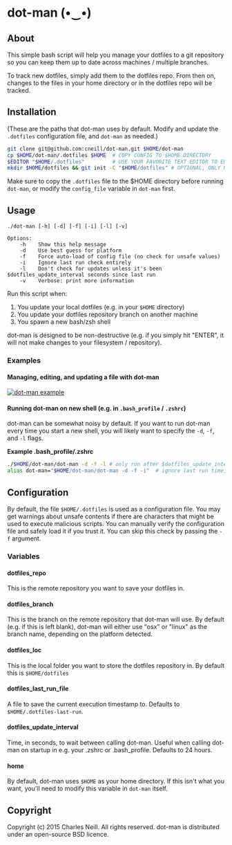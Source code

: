# dot-man (•‿•)

## About

This simple bash script will help you manage your dotfiles to a git repository
so you can keep them up to date across machines / multiple branches.

To track new dotfiles, simply add them to the dotfiles repo. From then on, changes to
the files in your home directory or in the dotfiles repo will be tracked.

## Installation

(These are the paths that dot-man uses by default. Modify and update the `.dotfiles`
configuration file, and `dot-man` as needed.)

```bash
git clone git@github.com:cneill/dot-man.git $HOME/dot-man
cp $HOME/dot-man/.dotfiles $HOME  # COPY CONFIG TO $HOME DIRECTORY
$EDITOR "$HOME/.dotfiles"         # USE YOUR FAVORITE TEXT EDITOR TO EDIT CONFIG FILE
mkdir $HOME/dotfiles && git init -C "$HOME/dotfiles" # OPTIONAL, ONLY NEEDED IF REPO NOT INITIALIZED
```

Make sure to copy the `.dotfiles` file to the $HOME directory before running
`dot-man`, or modify the `config_file` variable in `dot-man` first.

## Usage

```
./dot-man [-h] [-d] [-f] [-i] [-l] [-v]

Options:
    -h    Show this help message
    -d    Use best guess for platform
    -f    Force auto-load of config file (no check for unsafe values)
    -i    Ignore last run check entirely
    -l    Don't check for updates unless it's been $dotfiles_update_interval seconds since last run
    -v    Verbose: print more information
```

Run this script when:

1. You update your local dotfiles (e.g. in your `$HOME` directory)
2. You update your dotfiles repository branch on another machine
3. You spawn a new bash/zsh shell

dot-man is designed to be non-destructive (e.g. if you simply hit "ENTER",
it will not make changes to your filesystem / repository).

### Examples

#### Managing, editing, and updating a file with dot-man
[![dot-man example](http://img.youtube.com/vi/yVPGdl5cSL8/0.jpg)](https://www.youtube.com/watch?v=yVPGdl5cSL8)

#### Running dot-man on new shell (e.g. in `.bash_profile` / `.zshrc`)

dot-man can be somewhat noisy by default. If you want to run dot-man every time you start a new shell, you will likely want to specify the `-d`, `-f`, and `-l` flags.

__Example .bash_profile/.zshrc__
```bash
./$HOME/dot-man/dot-man -d -f -l # only run after $dotfiles_update_interval seconds, skip checks
alias dot-man="$HOME/dot-man/dot-man -d -f -i"  # ignore last run time, skip checks
```  

## Configuration

By default, the file `$HOME/.dotfiles` is used as a configuration file. You
may get warnings about unsafe contents if there are characters that might be
used to execute malicious scripts. You can manually verify the configuration
file and safely load it if you trust it. You can skip this check by passing
the `-f` argument.

### Variables

#### dotfiles\_repo

This is the remote repository you want to save your dotfiles in.

#### dotfiles\_branch

This is the branch on the remote repository that dot-man will use. By
default (e.g. if this is left blank), dot-man will either use "osx"
or "linux" as the branch name, depending on the platform detected.

#### dotfiles\_loc

This is the local folder you want to store the dotfiles repository in. By
default this is `$HOME/dotfiles`

#### dotfiles\_last\_run\_file

A file to save the current execution timestamp to. Defaults to
`$HOME/.dotfiles-last-run`.

#### dotfiles\_update\_interval

Time, in seconds, to wait between calling dot-man. Useful when calling dot-man
on startup in e.g. your .zshrc or .bash\_profile. Defaults to 24 hours.

#### home

By default, dot-man uses `$HOME` as your home directory. If this isn't what you
want, you'll need to modify this variable in `dot-man` itself.

## Copyright

Copyright (c) 2015 Charles Neill. All rights reserved. dot-man is distributed
under an open-source BSD licence.
